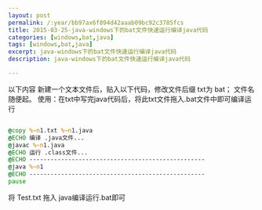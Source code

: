```yaml
---
layout: post
permalink: /:year/bb97ax6f894d42aaab09bc92c3785fcs
title: 2015-03-25-java-windows下的bat文件快速运行编译java代码
categories: [windows,bat,java]
tags: [windows,bat,java]
excerpt: java-windows下的bat文件快速运行编译java代码
description: java-windows下的bat文件快速运行编译java代码

---
```


以下内容 新建一个文本文件后，贴入以下代码，修改文件后缀 txt为 bat； 文件名随便起。
使用：在txt中写完java代码后，将此txt文件拖入.bat文件中即可编译运行

```bat

@copy %~n1.txt %~n1.java
@ECHO 编译 .java文件...
@javac %~n1.java
@ECHO 运行 .class文件...
@ECHO --------------------------------------------------
@java %~n1
@ECHO --------------------------------------------------
pause

```

将 Test.txt 拖入 java编译运行.bat即可